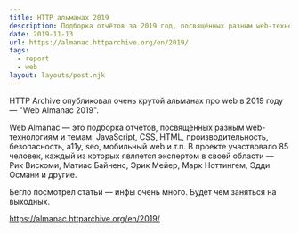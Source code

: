 ```yaml
---
title: HTTP альманах 2019
description: Подборка отчётов за 2019 год, посвящённых разным web-технологиям и темам
date: 2019-11-13
url: https://almanac.httparchive.org/en/2019/
tags:
  - report
  - web
layout: layouts/post.njk
---
```

HTTP Archive опубликовал очень крутой альманах про web в 2019 году — "Web Almanac 2019".

Web Almanac — это подборка отчётов, посвящённых разным web-технологиям и темам: JavaScript, CSS, HTML, производительность, безопасность, a11y, seo, мобильный web и т.п. В проекте участвовало 85 человек, каждый из которых является экспертом в своей области — Рик Вискоми, Матиас Байненс, Эрик Мейер, Марк Ноттингем, Эдди Османи и другие.

Бегло посмотрел статьи — инфы очень много. Будет чем заняться на выходных.

https://almanac.httparchive.org/en/2019/
